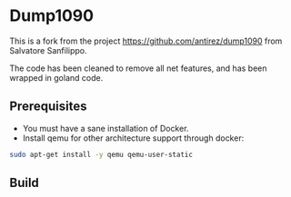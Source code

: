 # Dump1090

This is a fork from the project https://github.com/antirez/dump1090 from Salvatore Sanfilippo.

The code has been cleaned to remove all net features, and has been wrapped in goland code.

## Prerequisites

* You must have a sane installation of Docker.
* Install qemu for other architecture support through docker:

```bash
sudo apt-get install -y qemu qemu-user-static
```

## Build
